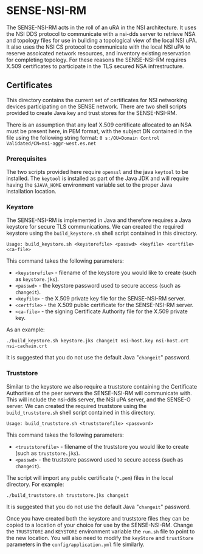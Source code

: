 # SENSE-NSI-RM #

The SENSE-NSI-RM acts in the roll of an uRA in the NSI architecture.  It uses the NSI DDS protocol to communicate with a nsi-dds server to retrieve NSA and topology files for use in building a topological view of the local NSI uPA.  It also uses the NSI CS protocol to communicate with the local NSI uPA to reserve assoicated network resources, and inventory existing reservation for completing topology.  For these reasons the SENSE-NSI-RM requires X.509 certificates to participate in the TLS secured NSA infrestructure.

## Certificates ##

This directory contains the current set of certificates for NSI networking devices participating on the SENSE network.  There are two shell scripts provided to create Java key and trust stores for the SENSE-NSI-RM.

There is an assumption that any leaf X.509 certificate allocated to an NSA must be present here, in PEM format, with the subject DN contained in the file using the following string format:
``
 0 s:/OU=Domain Control Validated/CN=nsi-aggr-west.es.net
``

### Prerequisites ###

The two scripts provided here require ``openssl`` and the java ``keytool`` to be installed.  The ``keytool`` is installed as part of the Java JDK and will require having the ``$JAVA_HOME`` environment variable set to the proper Java installation location.

### Keystore ###
The SENSE-NSI-RM is implemented in Java and therefore requires a Java keystore for secure TLS communications.  We can created the required keystore using the ``build_keystore.sh`` shell script contained in this directory.

``Usage: build_keystore.sh <keystorefile> <passwd> <keyfile> <certfile> <ca-file>``

This command takes the following parameters:

  - ``<keystorefile>`` - filename of the keystore you would like to create (such as ``keystore.jks``).
  - ``<passwd>`` - the keystore password used to secure access (such as ``changeit``).
  - ``<keyfile>`` - the X.509 private key file for the SENSE-NSI-RM server.
  - ``<certfile>`` - the X.509 public certificate for the SENSE-NSI-RM server.
  - ``<ca-file>`` - the signing Certificate Authority file for the X.509 private key.

As an example:
  
``./build_keystore.sh keystore.jks changeit nsi-host.key nsi-host.crt nsi-cachain.crt``

It is suggested that you do not use the default Java "``changeit``" password.

### Truststore ###
Similar to the keystore we also require a truststore containing the Certificate Authorities of the peer servers the SENSE-NSI-RM will communicate with.  This will include the nsi-dds server, the NSI uPA server, and the SENSE-O server.  We can created the required truststore using the ``build_truststore.sh`` shell script contained in this directory.

``Usage: build_truststore.sh <truststorefile> <password>``

This command takes the following parameters:

  - ``<truststorefile>`` - filename of the truststore you would like to create (such as ``truststore.jks``).
  - ``<passwd>`` - the truststore password used to secure access (such as ``changeit``).  

The script will import any public certificate (``*.pem``) files in the local directory.  For example:

``./build_truststore.sh truststore.jks changeit``
  
It is suggested that you do not use the default Java "``changeit``" password.

Once you have created both the keystore and truststore files they can be copied to a location of your choice for use by the SENSE-NSI-RM.  Change the ``TRUSTSTORE`` and ``KEYSTORE`` environment variable the ``run.sh`` file to point to the new location.  You will also need to modify the ``keyStore`` and ``trustStore`` parameters in the ``config/application.yml`` file similarly.
